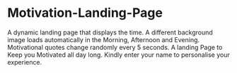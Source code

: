 # Motivation-Landing-Page
A dynamic landing page that displays the time. 
A different background image loads automatically in the Morning, Afternoon and Evening.
Motivational quotes change randomly every 5 seconds. A landing Page to Keep you Motivated all day long.
Kindly enter your name to personalise your experience.

